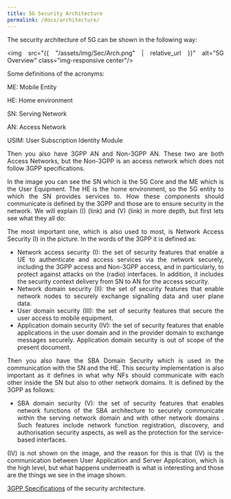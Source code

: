 ```yaml
---
title: 5G Security Architecture
permalink: /docs/architecture/
---
```

<style>body {text-align: justify}</style>

The security architecture of 5G can be shown in the following way:

<img src="{{ "/assets/img/Sec/Arch.png" | relative_url }}" alt="5G Overview" class="img-responsive center"/> 

Some definitions of the acronyms:

ME: Mobile Entity

HE: Home environment

SN: Serving Network

AN: Access Network

USIM: User Subscription Identity Module

Then you also have 3GPP AN and Non-3GPP AN. These two are both Access Networks, but the Non-3GPP is an access network which does not follow 3GPP specifications.

In the image you can see the SN which is the 5G Core and the ME which is the User Equipment. The HE is the home environment, so the 5G entity to which the SN provides services to. How these components should communicate is defined by the 3GPP and those are to ensure security in the network. We will explain (I) (link) and (V) (link) in more depth, but first lets see what they all do:

The most important one, which is also used to most, is Network Access Security (I) in the picture. In the words of the 3GPP it is defined as: 

- Network access security (I): the set of security features that enable a UE to authenticate and access services via the network securely, including the 3GPP access and Non-3GPP access, and in particularly, to protect against attacks on the (radio) interfaces. In addition, it includes the security context delivery from SN to AN for the access security.
- Network domain security (II): the set of security features that enable network nodes to securely exchange signalling data and user plane data.
- User domain security (III): the set of security features that secure the user access to mobile equipment.
- Application domain security (IV): the set of security features that enable applications in the user domain and in the provider domain to exchange messages securely. Application domain security is out of scope of the present
document.

Then you also have the SBA Domain Security which is used in the communication with the SN and the HE. This security implementation is also important as it defines in what why NFs should communicate with each other inside the SN but also to other network domains. It is defined by the 3GPP as follows:

- SBA domain security (V): the set of security features that enables network functions of the SBA architecture to securely communicate within the serving network domain and with other network domains . Such features include network function registration, discovery, and authorisation security aspects, as well as the protection for the service-based interfaces.

(IV) is not shown on the image, and the reason for this is that (IV) is the communication between User Application and Server Application, which is the high level, but what happens underneath is what is interesting and those are the things we see in the image shown. 

<a href="https://www.etsi.org/deliver/etsi_ts/133500_133599/133501/17.07.00_60/ts_133501v170700p.pdf">3GPP Specifications</a> of the security architecture.